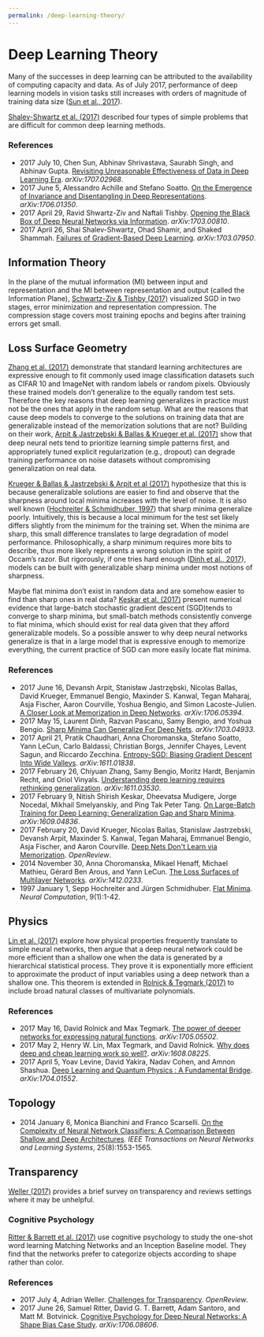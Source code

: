 ```yaml
---
permalink: /deep-learning-theory/
---
```

# Deep Learning Theory

Many of the successes in deep learning can be attributed to the availability of computing capacity and data. As of July 2017, performance of deep learning models in vision tasks still increases with orders of magnitude of training data size ([Sun et al., 2017](https://arxiv.org/abs/1707.02968)).

[Shalev-Shwartz et al. (2017)](https://arxiv.org/abs/1703.07950) described four types of simple problems that are difficult for common deep learning methods.

### References

* 2017 July 10, Chen Sun, Abhinav Shrivastava, Saurabh Singh, and Abhinav Gupta. [Revisiting Unreasonable Effectiveness of Data in Deep Learning Era](https://arxiv.org/abs/1707.02968). *arXiv:1707.02968*.
* 2017 June 5, Alessandro Achille and Stefano Soatto. [On the Emergence of Invariance and Disentangling in Deep Representations](https://arxiv.org/abs/1706.01350). *arXiv:1706.01350*.
* 2017 April 29, Ravid Shwartz-Ziv and Naftali Tishby. [Opening the Black Box of Deep Neural Networks via Information](https://arxiv.org/abs/1703.00810). *arXiv:1703.00810*.
* 2017 April 26, Shai Shalev-Shwartz, Ohad Shamir, and Shaked Shammah. [Failures of Gradient-Based Deep Learning](https://arxiv.org/abs/1703.07950). *arXiv:1703.07950*.

## Information Theory

In the plane of the mutual information (MI) between input and representation and the MI between representation and output (called the Information Plane), [Schwartz-Ziv & Tishby (2017)](https://arxiv.org/abs/1703.00810) visualized SGD in two stages, error minimization and representation compression. The compression stage covers most training epochs and begins after training errors get small.

## Loss Surface Geometry

[Zhang et al. (2017)](https://arxiv.org/abs/1611.03530) demonstrate that standard learning architectures are expressive enough to fit commonly used image classification datasets such as CIFAR 10 and ImageNet with random labels or random pixels. Obviously these trained models don’t generalize to the equally random test sets. Therefore the key reasons that deep learning generalizes in practice must not be the ones that apply in the random setup. What are the reasons that cause deep models to converge to the solutions on training data that are generalizable instead of the memorization solutions that are not? Building on their work, [Arpit & Jastrzębski & Ballas & Krueger et al. (2017)](https://arxiv.org/abs/1706.05394) show that deep neural nets tend to prioritize learning simple patterns ﬁrst, and appropriately tuned explicit regularization (e.g., dropout) can degrade training performance on noise datasets without compromising generalization on real data.

[Krueger & Ballas & Jastrzebski & Arpit et al (2017)](https://openreview.net/forum?id=rJv6ZgHYg) hypothesize that this is because generalizable solutions are easier to find and observe that the sharpness around local minima increases with the level of noise. It is also well known ([Hochreiter & Schmidhuber, 1997](http://www.mitpressjournals.org/doi/abs/10.1162/neco.1997.9.1.1)) that sharp minima generalize poorly. Intuitively, this is because a local minimum for the test set likely differs slightly from the minimum for the training set. When the minima are sharp, this small difference translates to large degradation of model performance. Philosophically, a sharp minimum requires more bits to describe, thus more likely represents a wrong solution in the spirit of Occam’s razor. But rigorously, if one tries hard enough ([Dinh et al., 2017](https://arxiv.org/abs/1703.04933)), models can be built with generalizable sharp minima under most notions of sharpness. 

Maybe flat minima don’t exist in random data and are somehow easier to find than sharp ones in real data? [Keskar et al. (2017)](https://arxiv.org/abs/1609.04836) present numerical evidence that large-batch stochastic gradient descent (SGD)tends to converge to sharp minima, but small-batch methods consistently converge to flat minima, which should exist for real data given that they afford generalizable models. So a possible answer to why deep neural networks generalize is that in a large model that is expressive enough to memorize everything, the current practice of SGD can more easily locate flat minima.

### References

* 2017 June 16, Devansh Arpit, Stanisław Jastrzębski, Nicolas Ballas, David Krueger, Emmanuel Bengio, Maxinder S. Kanwal, Tegan Maharaj, Asja Fischer, Aaron Courville, Yoshua Bengio, and Simon Lacoste-Julien. [A Closer Look at Memorization in Deep Networks](https://arxiv.org/abs/1706.05394). *arXiv:1706.05394*.
* 2017 May 15, Laurent Dinh, Razvan Pascanu, Samy Bengio, and Yoshua Bengio. [Sharp Minima Can Generalize For Deep Nets](https://arxiv.org/abs/1703.04933). *arXiv:1703.04933*.
* 2017 April 21, Pratik Chaudhari, Anna Choromanska, Stefano Soatto, Yann LeCun, Carlo Baldassi, Christian Borgs, Jennifer Chayes, Levent Sagun, and Riccardo Zecchina. [Entropy-SGD: Biasing Gradient Descent Into Wide Valleys](https://arxiv.org/abs/1611.01838). *arXiv:1611.01838*.
* 2017 February 26, Chiyuan Zhang, Samy Bengio, Moritz Hardt, Benjamin Recht, and Oriol Vinyals. [Understanding deep learning requires rethinking generalization](https://arxiv.org/abs/1611.03530). *arXiv:1611.03530*.
* 2017 February 9, Nitish Shirish Keskar, Dheevatsa Mudigere, Jorge Nocedal, Mikhail Smelyanskiy, and Ping Tak Peter Tang. [On Large-Batch Training for Deep Learning: Generalization Gap and Sharp
  Minima](https://arxiv.org/abs/1609.04836). *arXiv:1609.04836*.
* 2017 February 20, David Krueger, Nicolas Ballas, Stanislaw Jastrzebski, Devansh Arpit, Maxinder S. Kanwal, Tegan Maharaj, Emmanuel Bengio, Asja Fischer, and Aaron Courville. [Deep Nets Don't Learn via Memorization](https://openreview.net/forum?id=rJv6ZgHYg). *OpenReview*.
* 2014 November 30, Anna Choromanska, Mikael Henaff, Michael Mathieu, Gérard Ben Arous, and Yann LeCun. [The Loss Surfaces of Multilayer Networks](https://arxiv.org/abs/1412.0233). *arXiv:1412.0233*.
* 1997 January 1, Sepp Hochreiter and Jürgen Schmidhuber. [Flat Minima](http://www.mitpressjournals.org/doi/abs/10.1162/neco.1997.9.1.1). *Neural Computation*, 9(1):1-42.

## Physics

[Lin et al. (2017)](https://arxiv.org/abs/1608.08225) explore how physical properties frequently translate to simple neural networks, then argue that a deep neural network could be more efficient than a shallow one when the data is generated by a hierarchical statistical process. They prove it is exponentially more efficient to approximate the product of input variables using a deep network than a shallow one. This theorem is extended in [Rolnick & Tegmark (2017)](https://arxiv.org/abs/1705.05502) to include broad natural classes of multivariate polynomials.

### References

* 2017 May 16, David Rolnick and Max Tegmark. [The power of deeper networks for expressing natural functions](https://arxiv.org/abs/1705.05502). *arXiv:1705.05502*.
* 2017 May 2, Henry W. Lin, Max Tegmark, and David Rolnick. [Why does deep and cheap learning work so well?](https://arxiv.org/abs/1608.08225). *arXiv:1608.08225*.
* 2017 April 5, Yoav Levine, David Yakira, Nadav Cohen, and Amnon Shashua. [Deep Learning and Quantum Physics : A Fundamental Bridge](https://arxiv.org/abs/1704.01552). *arXiv:1704.01552*.

## Topology

* 2014 January 6, Monica Bianchini and Franco Scarselli. [On the Complexity of Neural Network Classifiers: A Comparison Between Shallow and Deep Architectures](http://ieeexplore.ieee.org/document/6697897/). *IEEE Transactions on Neural Networks and Learning Systems*, 25(8):1553-1565.

## Transparency

[Weller (2017)](https://openreview.net/forum?id=SJR9L5MQ-) provides a brief survey on transparency and reviews settings where it may be unhelpful.

### Cognitive Psychology

[Ritter & Barrett et al. (2017)](https://arxiv.org/abs/1706.08606) use cognitive psychology to study the one-shot word learning Matching Networks and an Inception Baseline model. They find that the networks prefer to categorize objects according to shape rather than color.

### References

* 2017 July 4, Adrian Weller. [Challenges for Transparency](https://openreview.net/forum?id=SJR9L5MQ-). *OpenReview*.
* 2017 June 26, Samuel Ritter, David G. T. Barrett, Adam Santoro, and Matt M. Botvinick. [Cognitive Psychology for Deep Neural Networks: A Shape Bias Case Study](https://arxiv.org/abs/1706.08606). *arXiv:1706.08606*.
